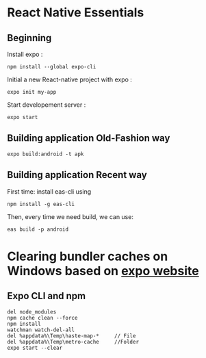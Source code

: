 # React Native Essentials

## Beginning

Install expo :

    npm install --global expo-cli

Initial a new React-native project with expo  :

    expo init my-app

Start developement server :

    expo start


## Building application Old-Fashion way


    expo build:android -t apk

## Building application Recent way

First time: install eas-cli using

    npm install -g eas-cli

Then, every time we need build, we can use:

    eas build -p android



# Clearing bundler caches on Windows based on [expo website](https://docs.expo.dev/troubleshooting/clear-cache-windows)

## Expo CLI and npm
    del node_modules
    npm cache clean --force
    npm install
    watchman watch-del-all
    del %appdata%\Temp\haste-map-*     // File
    del %appdata%\Temp\metro-cache     //Folder
    expo start --clear